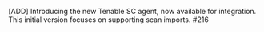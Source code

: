 [ADD]  Introducing the new Tenable SC agent, now available for integration. This initial version focuses on supporting scan imports. #216
